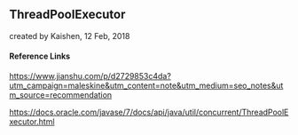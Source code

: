 ## ThreadPoolExecutor

created by Kaishen, 12 Feb, 2018





#### Reference Links

https://www.jianshu.com/p/d2729853c4da?utm_campaign=maleskine&utm_content=note&utm_medium=seo_notes&utm_source=recommendation

https://docs.oracle.com/javase/7/docs/api/java/util/concurrent/ThreadPoolExecutor.html